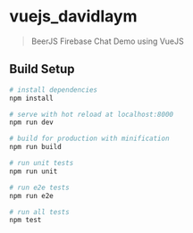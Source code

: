# vuejs_davidlaym

> BeerJS Firebase Chat Demo using VueJS

## Build Setup

``` bash
# install dependencies
npm install

# serve with hot reload at localhost:8000
npm run dev

# build for production with minification
npm run build

# run unit tests
npm run unit

# run e2e tests
npm run e2e

# run all tests
npm test
```
